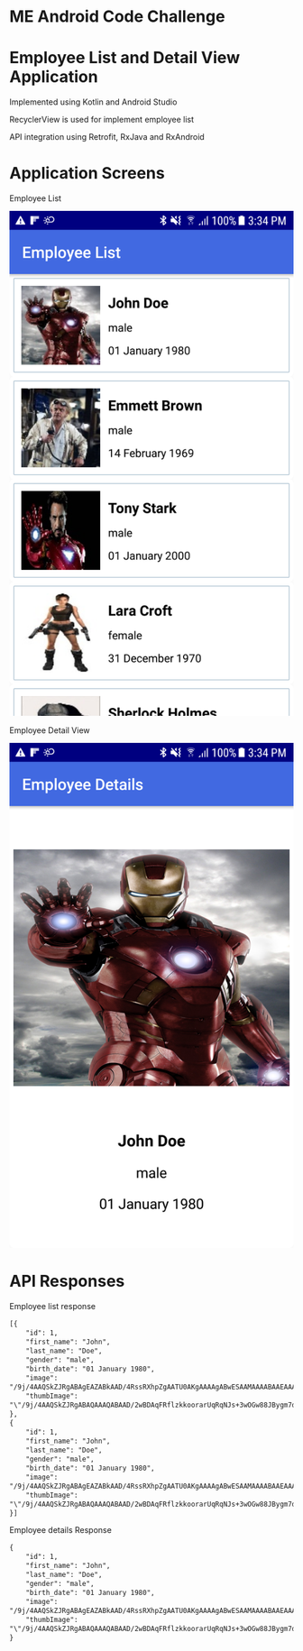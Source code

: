 # ME Android Code Challenge


# Employee List and Detail View Application

Implemented using Kotlin and Android Studio

RecyclerView is used for implement employee list

API integration using Retrofit, RxJava and RxAndroid

# Application Screens

Employee List

![](images/employee_list.png)

Employee Detail View

![](images/employee_detail_view.png)

# API Responses

Employee  list response 

    [{
        "id": 1,
        "first_name": "John",
        "last_name": "Doe",
        "gender": "male",
        "birth_date": "01 January 1980",
        "image": "/9j/4AAQSkZJRgABAgEAZABkAAD/4RssRXhpZgAATU0AKgAAAAgABwESAAMAAAABAAEAAAEaAAUA\nAAABAAAAYgEbAAUAAAABAAAAagEoAAMAAAABAAIAAAExAAIAAAAcAAAAcgEyAAIAAAAUAAAAjodp\nAAQAAAABAAAApAAAANAAD0JAAAAnEAAPQkAAACcQQWRvYmUgUGhvdG9zaG9wIENTMyBXaW5kb3dz\nADIwMTI6MDU6MTMgMTc6MDE6MjYAAAAAA6ABAAMAAAAB//8AAKACAAQAAAABAAADBqADAAQAAAAB\nAAAECAAAAAAAAAAGAQMAAwAAAAEABgAAARoABQAAAAEAAAEeARsABQAAAAEAAAEmASgAAwAAAAEA\nAgAAAgEABAAAAAEAAAEuAgIABAAAAAEAABn2AAAAAAAAAEgAAAABAAAASAYG7APFIwn2fPyqUG8\nydVqgggAAq1ERh9sxBV1faCQJr//2Q==\n",
        "thumbImage": "\"/9j/4AAQSkZJRgABAQAAAQABAAD/2wBDAqFRflzkkoorarUqRqNJs+3wOGw88JBygm7dkf/Z\""
    },
    {
        "id": 1,
        "first_name": "John",
        "last_name": "Doe",
        "gender": "male",
        "birth_date": "01 January 1980",
        "image": "/9j/4AAQSkZJRgABAgEAZABkAAD/4RssRXhpZgAATU0AKgAAAAgABwESAAMAAAABAAEAAAEaAAUA\nAAABAAAAYgEbAAUAAAABAAAAagEoAAMAAAABAAIAAAExAAIAAAAcAAAAcgEyAAIAAAAUAAAAjodp\nAAQAAAABAAAApAAAANAAD0JAAAAnEAAPQkAAACcQQWRvYmUgUGhvdG9zaG9wIENTMyBXaW5kb3dz\nADIwMTI6MDU6MTMgMTc6MDE6MjYAAAAAA6ABAAMAAAAB//8AAKACAAQAAAABAAADBqADAAQAAAAB\nAAAECAAAAAAAAAAGAQMAAwAAAAEABgAAARoABQAAAAEAAAEeARsABQAAAAEAAAEmASgAAwAAAAEA\nAgAAAgEABAAAAAEAAAEuAgIABAAAAAEAABn2AAAAAAAAAEgAAAABAAAASAYG7APFIwn2fPyqUG8\nydVqgggAAq1ERh9sxBV1faCQJr//2Q==\n",
        "thumbImage": "\"/9j/4AAQSkZJRgABAQAAAQABAAD/2wBDAqFRflzkkoorarUqRqNJs+3wOGw88JBygm7dkf/Z\""
    }]
    
Employee details Response

    {
        "id": 1,
        "first_name": "John",
        "last_name": "Doe",
        "gender": "male",
        "birth_date": "01 January 1980",
        "image": "/9j/4AAQSkZJRgABAgEAZABkAAD/4RssRXhpZgAATU0AKgAAAAgABwESAAMAAAABAAEAAAEaAAUA\nAAABAAAAYgEbAAUAAAABAAAAagEoAAMAAAABAAIAAAExAAIAAAAcAAAAcgEyAAIAAAAUAAAAjodp\nAAQAAAABAAAApAAAANAAD0JAAAAnEAAPQkAAACcQQWRvYmUgUGhvdG9zaG9wIENTMyBXaW5kb3dz\nADIwMTI6MDU6MTMgMTc6MDE6MjYAAAAAA6ABAAMAAAAB//8AAKACAAQAAAABAAADBqADAAQAAAAB\nAAAECAAAAAAAAAAGAQMAAwAAAAEABgAAARoABQAAAAEAAAEeARsABQAAAAEAAAEmASgAAwAAAAEA\nAgAAAgEABAAAAAEAAAEuAgIABAAAAAEAABn2AAAAAAAAAEgAAAABAAAASAYG7APFIwn2fPyqUG8\nydVqgggAAq1ERh9sxBV1faCQJr//2Q==\n",
        "thumbImage": "\"/9j/4AAQSkZJRgABAQAAAQABAAD/2wBDAqFRflzkkoorarUqRqNJs+3wOGw88JBygm7dkf/Z\""
    }
